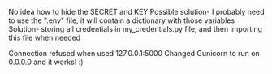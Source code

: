 
No idea how to hide the SECRET and KEY
Possible solution- I probably need to use the ".env" file, it will contain a dictionary with those variables
Solution- storing all credentials in my_credentials.py file, and then importing this file when needed

Connection refused when used 127.0.0.1:5000
Changed Gunicorn to run on 0.0.0.0 and it works! :)